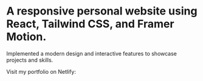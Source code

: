# A responsive personal website using React, Tailwind CSS, and Framer Motion.

Implemented a modern design and interactive features to showcase projects and skills. 

Visit my portfolio on Netlify: 
